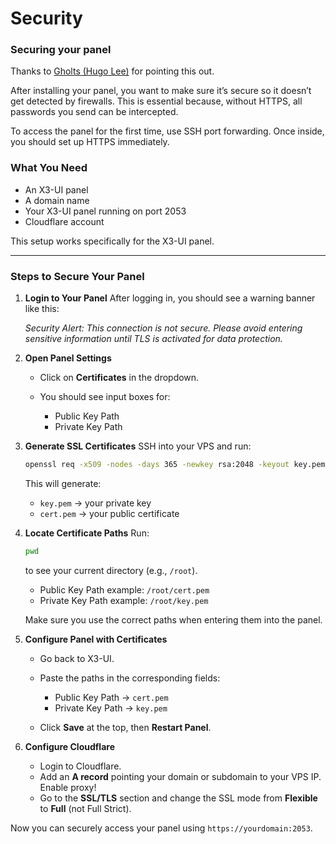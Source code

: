 # Security

### Securing your panel

Thanks to [Gholts (Hugo Lee)](https://github.com/Gholts) for pointing this out.

After installing your panel, you want to make sure it’s secure so it doesn’t get detected by firewalls. This is essential because, without HTTPS, all passwords you send can be intercepted.

To access the panel for the first time, use SSH port forwarding. Once inside, you should set up HTTPS immediately.

### What You Need

* An X3-UI panel
* A domain name
* Your X3-UI panel running on port 2053
* Cloudflare account

This setup works specifically for the X3-UI panel.

---

### Steps to Secure Your Panel

1. **Login to Your Panel**
   After logging in, you should see a warning banner like this:

   *Security Alert: This connection is not secure. Please avoid entering sensitive information until TLS is activated for data protection.*

2. **Open Panel Settings**

   * Click on **Certificates** in the dropdown.
   * You should see input boxes for:

     * Public Key Path
     * Private Key Path

3. **Generate SSL Certificates**
   SSH into your VPS and run:

   ```bash
   openssl req -x509 -nodes -days 365 -newkey rsa:2048 -keyout key.pem -out cert.pem -subj "/CN=localhost"
   ```

   This will generate:

   * `key.pem` → your private key
   * `cert.pem` → your public certificate

4. **Locate Certificate Paths**
   Run:

   ```bash
   pwd
   ```

   to see your current directory (e.g., `/root`).

   * Public Key Path example: `/root/cert.pem`
   * Private Key Path example: `/root/key.pem`

   Make sure you use the correct paths when entering them into the panel.

5. **Configure Panel with Certificates**

   * Go back to X3-UI.
   * Paste the paths in the corresponding fields:

     * Public Key Path → `cert.pem`
     * Private Key Path → `key.pem`
   * Click **Save** at the top, then **Restart Panel**.

6. **Configure Cloudflare**

   * Login to Cloudflare.
   * Add an **A record** pointing your domain or subdomain to your VPS IP. Enable proxy!
   * Go to the **SSL/TLS** section and change the SSL mode from **Flexible** to **Full** (not Full Strict).

Now you can securely access your panel using `https://yourdomain:2053`.

